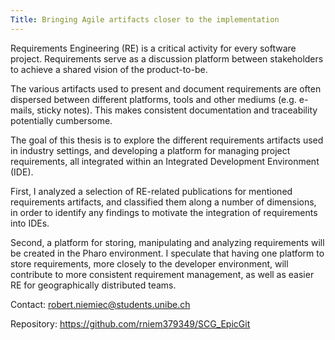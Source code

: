 ```yaml
---
Title: Bringing Agile artifacts closer to the implementation
---
```


Requirements Engineering (RE) is a critical activity for every software project. Requirements serve as a discussion platform between stakeholders to achieve a shared vision of the product-to-be. 

The various artifacts used to present and document requirements are often dispersed between different platforms, tools and other mediums (e.g. e-mails, sticky notes). This makes consistent documentation and traceability potentially cumbersome.

The goal of this thesis is to explore the different requirements artifacts used in industry settings, and developing a platform for managing project requirements, all integrated within an Integrated Development Environment (IDE).

First, I analyzed a selection of RE-related publications for mentioned requirements artifacts, and classified them along a number of dimensions, in order to identify any findings to motivate the integration of requirements into IDEs.

Second, a platform for storing, manipulating and analyzing requirements will be created in the Pharo environment. I speculate that having one platform to store requirements, more closely to the developer environment, will contribute to more consistent requirement management, as well as easier RE for geographically distributed teams.

Contact: robert.niemiec@students.unibe.ch

Repository: https://github.com/rniem379349/SCG_EpicGit
